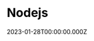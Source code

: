 ---
title: Nodejs
website: https://nodejs.dev/
date: 2023-01-28T00:00:00.000Z
description:
ssg:
  - Gatsby
css:
 
cms:

category:
  - others
draft: false
---